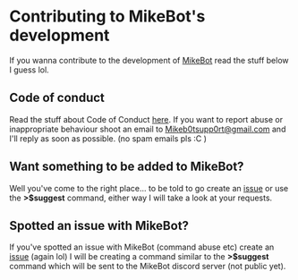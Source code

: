 # Contributing to MikeBot's development
If you wanna contribute to the development of [MikeBot](https://github.com/wombat24455/MikebotDiscordBot) read the stuff below I guess lol.

## Code of conduct
Read the stuff about Code of Conduct [here](https://github.com/wombat24455/MikebotDiscordBot/blob/master/CODE_OF_CONDUCT.md). If you want to report abuse or inappropriate behaviour shoot an email to Mikeb0tsupp0rt@gmail.com and I'll reply as soon as possible. (no spam emails pls :C )

## Want something to be added to MikeBot?
Well you've come to the right place... to be told to go create an [issue](https://github.com/wombat24455/MikebotDiscordBot/issues) or use the **>$suggest** command, either way I will take a look at your requests.

## Spotted an issue with MikeBot?
If you've spotted an issue with MikeBot (command abuse etc) create an [issue](https://github.com/wombat24455/MikebotDiscordBot/issues) (again lol) I will be creating a command similar to the **>$suggest** command which will be sent to the MikeBot discord server (not public yet).
